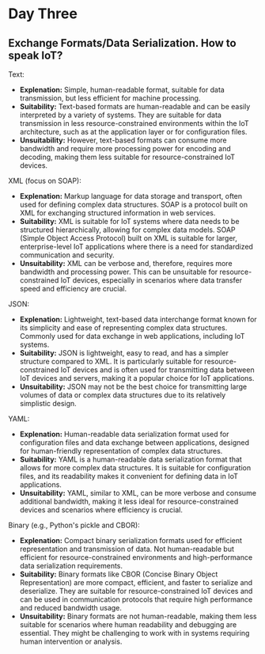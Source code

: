 # Day Three

## Exchange Formats/Data Serialization. How to speak IoT?

Text:
- **Explenation:** Simple, human-readable format, suitable for data transmission, but less efficient for machine processing.
- **Suitability:** Text-based formats are human-readable and can be easily interpreted by a variety of systems. They are suitable for data transmission in less resource-constrained environments within the IoT architecture, such as at the application layer or for configuration files.
- **Unsuitability:** However, text-based formats can consume more bandwidth and require more processing power for encoding and decoding, making them less suitable for resource-constrained IoT devices.

XML (focus on SOAP):
- **Explenation:** Markup language for data storage and transport, often used for defining complex data structures. SOAP is a protocol built on XML for exchanging structured information in web services.
- **Suitability:** XML is suitable for IoT systems where data needs to be structured hierarchically, allowing for complex data models. SOAP (Simple Object Access Protocol) built on XML is suitable for larger, enterprise-level IoT applications where there is a need for standardized communication and security.
- **Unsuitability:** XML can be verbose and, therefore, requires more bandwidth and processing power. This can be unsuitable for resource-constrained IoT devices, especially in scenarios where data transfer speed and efficiency are crucial.

JSON:
- **Explenation:** Lightweight, text-based data interchange format known for its simplicity and ease of representing complex data structures. Commonly used for data exchange in web applications, including IoT systems.
- **Suitability:** JSON is lightweight, easy to read, and has a simpler structure compared to XML. It is particularly suitable for resource-constrained IoT devices and is often used for transmitting data between IoT devices and servers, making it a popular choice for IoT applications.
- **Unsuitability:** JSON may not be the best choice for transmitting large volumes of data or complex data structures due to its relatively simplistic design.

YAML:
- **Explenation:** Human-readable data serialization format used for configuration files and data exchange between applications, designed for human-friendly representation of complex data structures.
- **Suitability:** YAML is a human-readable data serialization format that allows for more complex data structures. It is suitable for configuration files, and its readability makes it convenient for defining data in IoT applications.
- **Unsuitability:** YAML, similar to XML, can be more verbose and consume additional bandwidth, making it less ideal for resource-constrained devices and scenarios where efficiency is crucial.

Binary (e.g., Python's pickle and CBOR):
- **Explenation:** Compact binary serialization formats used for efficient representation and transmission of data. Not human-readable but efficient for resource-constrained environments and high-performance data serialization requirements.
- **Suitability:** Binary formats like CBOR (Concise Binary Object Representation) are more compact, efficient, and faster to serialize and deserialize. They are suitable for resource-constrained IoT devices and can be used in communication protocols that require high performance and reduced bandwidth usage.
- **Unsuitability:** Binary formats are not human-readable, making them less suitable for scenarios where human readability and debugging are essential. They might be challenging to work with in systems requiring human intervention or analysis.
